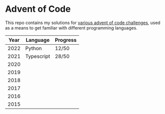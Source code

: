 # Advent of Code

This repo contains my solutions for [various advent of code challenges](https://adventofcode.com/), used as a means to get familiar with different programming languages.

| Year | Language | Progress |
|---|---|---|
|2022|Python|12/50|
|2021|Typescript|28/50|
|2020|||
|2019|||
|2018|||
|2017|||
|2016|||
|2015|||